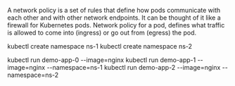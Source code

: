 A network policy is a set of rules that define how pods communicate with each other and with other network endpoints. It can be thought of it like a firewall for Kubernetes pods. Network policy for a pod, defines what traffic is allowed to come into (ingress) or go out from (egress) the pod.

kubectl create namespace ns-1
kubectl create namespace ns-2

kubectl run demo-app-0 --image=nginx
kubectl run demo-app-1 --image=nginx --namespace=ns-1
kubectl run demo-app-2 --image=nginx --namespace=ns-2

